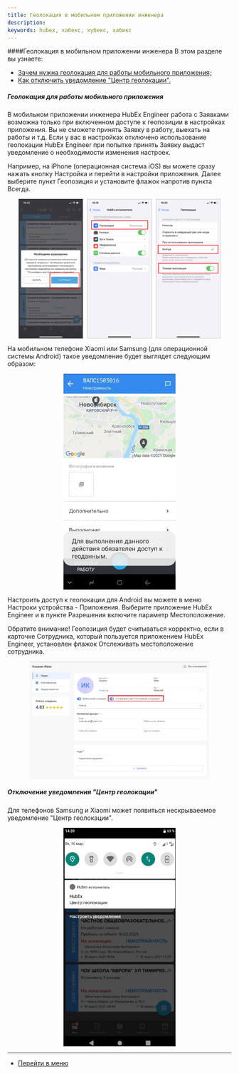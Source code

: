 ```yaml
---
title: Геолокация в мобильном приложении инженера
description:
keywords: hubex, хабекс, хубекс, хабикс
---
```




####Геолокация в мобильном приложении инженера
В этом разделе вы узнаете:
<html>
<meta charset="utf-8">
<ul>
    <li><a href="#geoinmob">Зачем нужна геолокация для работы мобильного приложения;</a></li>
    <li><a href="#notification">Как отключить уведомление "Центр геолокации".</a></li>
</ul>
</html>

<body>
<h5 id="geoinmob">Геолокация для работы мобильного приложения</h5>
<p>В мобильном приложении инженера HubEx Engineer работа с Заявками возможна только при включенном доступе к геопозиции
    в настройках приложения. Вы не сможете принять Заявку в работу, выехать на работы и т.д. Если у вас в настройках
    отключено использование геолокации HubEx Engineer при попытке принять Заявку выдаст уведомление о необходимости
    изменения настроек. </p>
<p>Например, на iPhone (операционная система iOS) вы можете сразу нажать кнопку Настройка и перейти в настройки
    приложения. Далее выберите пункт
    Геопозиция и установите флажок напротив пункта Всегда.</p>
<div>
    <img style="margin: 0 auto; display: block; max-width: 90%;"
         src="/attachments/images/FAQ/USER/GEOinMob/IphoneGEO.jpg"/>
</div>

<p>На мобильном телефоне Xiaomi или Samsung (для операционной системы Android) такое уведомление будет выглядет
    следующим образом:</p>
<div>
    <img style="margin: 0 auto; display: block; max-width: 50%;"
         src="/attachments/images/FAQ/USER/GEOinMob/Samsung.jpg"/>
</div>
<p>Настроить доступ к геолокации для Android вы можете в меню Настроки устройства - Приложения. Выберите приложение
    HubEx Engineer и в пункте Разрешения включите параметр Местоположение.</p>
<p>Обратите внимание! Геопозиция будет считываться корректно, если в карточке Сотрудника, который пользуется приложением
    HubEx Engineer, установлен флажок Отслеживать местоположение сотрудника.</p>
<div>
    <img style="margin: 0 auto; display: block; max-width: 80%;"
         src="/attachments/images/FAQ/USER/GEOinMob/User.jpg"/>
</div>
<h5 id="notification">Отключение уведомления "Центр геолокации"</h5>
<p>Для телефонов Samsung и Xiaomi может появиться нескрываеемое уведомление "Центр геолокации".</p>
<div>
    <img style="margin: 0 auto; display: block; max-width: 50%;"
         src="/attachments/images/FAQ/USER/GEOinMob/NotCenter.jpg"/>
</div>

</body>

____
- [Перейти в меню](http://wiki.hubex.ru)
